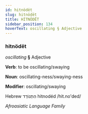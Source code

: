 ```yaml
---
id: hitnödët
slug: hitnödët
title: HİTNÖDËT
sidebar_position: 134
hoverText: oscillating § Adjective
---
```


### hitnödët

*oscillating* **§** Adjective

**Verb**: to be oscillating/swaying

**Noun**: oscillating-ness/swaying-ness

**Modifier**: oscillating/swaying

Hebrew הִתְנוֹדֵד⁩ hitnodéd /hit.no'ded/

*Afroasiatic Language Family*